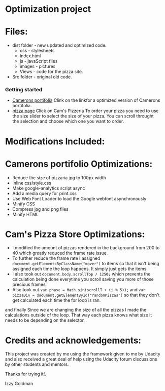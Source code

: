 **Optimization project**
===============================

Files:
======
* dist folder - new updated and optimized code.
    * css - stylesheets
    * index.html
    * js - javaScript files
    * images - pictures
    * Views - code for the pizza site.
* Src folder - original old code.

### Getting started
* [Camerons portifolia](https://izzygld.github.io/optimized/dist/index.html) Clink on the linkfor a optimized version of Camerons portifolia.
* [pizza page](https://izzygld.github.io/optimized/dist/pizza.html)
Click on Cam's Pizzeria To order your pizza you need to use the size slider to select the size of your pizza. You can scroll throught the selection and choose which one you want to order.


Modifications Included:
=============================

# Camerons portifolio Optimizations:

* Reduce the size of pizzaria.jpg to 100px width
* Inline css/style.css
* Make google-analytics script async
* Add a media query for print.css
* Use Web Font Loader to load the Google webfont asynchronously
* Minify CSS
* Compress jpg and png files
* Minify HTML

# Cam's Pizza Store Optimizations:

* I modified the amount of pizzas rendered in the background from 200 to 40 which greatly reduced the frame rate issue.
* To further reduce the frame rate I assigned ```document.getElementsByClassName("mover")``` to items so that it isn't being assigned each time the loop happens. It simply just gets the items.
* I also took out ```document.body.scrollTop / 1250;``` which prevents the calculation being done everytime you scroll saving you more of those precious frames.
*  Also took out ```var phase = Math.sin(scrollT + (i % 5));``` and ```var pizzaDiv = document.getElementById("randomPizzas")``` so that they don't get calculated each time the for loop is ran.

and finally Since we are changing the size of all the pizzas I made the calculations outside of the loop. That way each pizza knows what size it needs to be depending on the selector.

Credits and acknowledgements:
=============================
This project was created by me using the framework given to me by Udacity and also received a great deal of help using the Udacity forum discussions by other students and mentors.


Thanks for trying it!.

Izzy Goldman